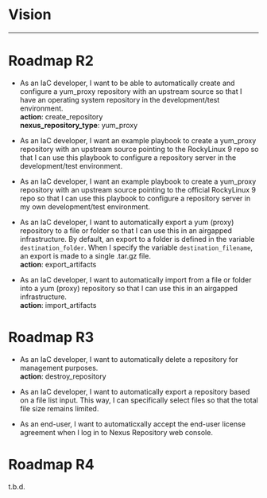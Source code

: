 # Vision


***

# Roadmap R2

- As an IaC developer, I want to be able to automatically create and configure a yum_proxy repository with an upstream source so that I have an operating system repository in the development/test environment.  
    **action**: create_repository  
    **nexus_repository_type**: yum_proxy

- As an IaC developer, I want an example playbook to create a yum_proxy repository with an upstream source pointing to the RockyLinux 9 repo so that I can use this playbook to configure a repository server in the development/test environment.

- As an IaC developer, I want an example playbook to create a yum_proxy repository with an upstream source pointing to the official RockyLinux 9 repo so that I can use this playbook to configure a repository server in my own development/test environment.

- As an IaC developer, I want to automatically export a yum (proxy) repository to a file or folder so that I can use this in an airgapped infrastructure. By default, an export to a folder is defined in the variable `destination_folder`. When I specify the variable `destination_filename`, an export is made to a single .tar.gz file.  
    **action**: export_artifacts 

- As an IaC developer, I want to automatically import from a file or folder into a yum (proxy) repository so that I can use this in an airgapped infrastructure.  
    **action**: import_artifacts 


# Roadmap R3

- As an IaC developer, I want to automatically delete a repository for management purposes.  
    **action**: destroy_repository

- As an IaC developer, I want to automatically export a repository based on a file list input. This way, I can specifically select files so that the total file size remains limited.

- As an end-user, I want to automaticxally accept the end-user license agreement when I log in to Nexus Repository web console.

# Roadmap R4
t.b.d.
